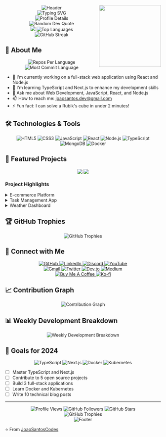 <img align='right' src='https://user-images.githubusercontent.com/5713670/87202985-820dcb80-c2b6-11ea-9f56-7ec461c497c3.gif' width='200'>

<div align="center">
  <img src="https://capsule-render.vercel.app/api?type=waving&color=gradient&customColorList=12&height=200&section=header&text=Joao%20Santos&fontSize=80&fontAlignY=35&animation=twinkling" alt="Header" />
</div>

<div align="center">
  <img src="https://readme-typing-svg.herokuapp.com?font=Fira+Code&weight=500&size=40&pause=1000&color=6AD3AC&center=true&vCenter=true&random=false&width=600&height=100&lines=Full+Stack+Developer;Web+Developer;Open+Source+Enthusiast" alt="Typing SVG" />
</div>

<div align="center">
  <img src="https://github-profile-summary-cards.vercel.app/api/cards/profile-details?username=JoaoSantosCodes&theme=dracula" alt="Profile Details" />
</div>

<div align="center">
  <img src="https://quotes-github-readme.vercel.app/api?type=horizontal&theme=dracula" alt="Random Dev Quote" />
</div>

<div align="center">
  <img src="https://github-readme-stats.vercel.app/api?username=JoaoSantosCodes&show_icons=true&theme=dracula&include_all_commits=true&count_private=true"/>
  <img src="https://github-readme-stats.vercel.app/api/top-langs/?username=JoaoSantosCodes&layout=donut&theme=dracula" alt="Top Languages" />
</div>

<div align="center">
  <img src="https://github-readme-streak-stats.herokuapp.com/?user=JoaoSantosCodes&theme=dracula" alt="GitHub Streak" />
</div>

## 🚀 About Me

<div align="center">
  <img src="https://github-profile-summary-cards.vercel.app/api/cards/repos-per-language?username=JoaoSantosCodes&theme=dracula" alt="Repos Per Language" />
  <img src="https://github-profile-summary-cards.vercel.app/api/cards/most-commit-language?username=JoaoSantosCodes&theme=dracula" alt="Most Commit Language" />
</div>

- 🔭 I'm currently working on a full-stack web application using React and Node.js
- 🌱 I'm learning TypeScript and Next.js to enhance my development skills
- 💬 Ask me about Web Development, JavaScript, React, and Node.js
- 📫 How to reach me: joaosantos.dev@gmail.com
- ⚡ Fun fact: I can solve a Rubik's cube in under 2 minutes!

## 🛠️ Technologies & Tools

<div align="center">
  <img src="https://img.shields.io/badge/HTML5-E34F26?style=for-the-badge&logo=html5&logoColor=white" alt="HTML5" />
  <img src="https://img.shields.io/badge/CSS3-1572B6?style=for-the-badge&logo=css3&logoColor=white" alt="CSS3" />
  <img src="https://img.shields.io/badge/JavaScript-F7DF1E?style=for-the-badge&logo=javascript&logoColor=black" alt="JavaScript" />
  <img src="https://img.shields.io/badge/React-20232A?style=for-the-badge&logo=react&logoColor=61DAFB" alt="React" />
  <img src="https://img.shields.io/badge/Node.js-43853D?style=for-the-badge&logo=node.js&logoColor=white" alt="Node.js" />
  <img src="https://img.shields.io/badge/TypeScript-007ACC?style=for-the-badge&logo=typescript&logoColor=white" alt="TypeScript" />
  <img src="https://img.shields.io/badge/MongoDB-4EA94B?style=for-the-badge&logo=mongodb&logoColor=white" alt="MongoDB" />
  <img src="https://img.shields.io/badge/Docker-2496ED?style=for-the-badge&logo=docker&logoColor=white" alt="Docker" />
</div>

## 📂 Featured Projects

<div align="center">
  <a href="https://github.com/JoaoSantosCodes/ecommerce-platform">
    <img align="center" src="https://github-readme-stats.vercel.app/api/pin/?username=JoaoSantosCodes&repo=ecommerce-platform&theme=dracula" />
  </a>
  <a href="https://github.com/JoaoSantosCodes/task-manager">
    <img align="center" src="https://github-readme-stats.vercel.app/api/pin/?username=JoaoSantosCodes&repo=task-manager&theme=dracula" />
  </a>
</div>

### Project Highlights

<details>
<summary>E-commerce Platform</summary>
<br>
<div align="center">
  <img src="https://github-readme-stats.vercel.app/api/pin/?username=JoaoSantosCodes&repo=ecommerce-platform&theme=dracula" />
</div>
<br>
A full-stack e-commerce platform built with React, Node.js, and MongoDB. Features include:
- User authentication
- Product management
- Shopping cart
- Payment integration
- Real-time inventory updates
- Admin dashboard
- Responsive design
</details>

<details>
<summary>Task Management App</summary>
<br>
<div align="center">
  <img src="https://github-readme-stats.vercel.app/api/pin/?username=JoaoSantosCodes&repo=task-manager&theme=dracula" />
</div>
<br>
A responsive task management application with real-time updates, built using React and Firebase. Features include:
- Task categorization
- Priority levels
- Deadline tracking
- Real-time updates
- Team collaboration
- Progress tracking
- Mobile-first design
</details>

<details>
<summary>Weather Dashboard</summary>
<br>
<div align="center">
  <img src="https://github-readme-stats.vercel.app/api/pin/?username=JoaoSantosCodes&repo=weather-dashboard&theme=dracula" />
</div>
<br>
A weather dashboard that provides real-time weather information using OpenWeather API. Features include:
- Real-time weather updates
- 5-day forecast
- Location-based weather
- Responsive design
- Weather alerts
- Historical data
- Interactive maps
</details>

## 🏆 GitHub Trophies
<div align="center">
  <img src="https://github-profile-trophy.vercel.app/?username=JoaoSantosCodes&theme=dracula&row=1&column=7" alt="GitHub Trophies" />
</div>

## 🤝 Connect with Me

<div align="center">
  <a href="https://github.com/JoaoSantosCodes" target="_blank">
    <img src="https://img.shields.io/badge/GitHub-100000?style=for-the-badge&logo=github&logoColor=white" alt="GitHub" />
  </a>
  <a href="https://www.linkedin.com/in/jo%C3%A3o-santos-5a59a567/" target="_blank">
    <img src="https://img.shields.io/badge/LinkedIn-0077B5?style=for-the-badge&logo=linkedin&logoColor=white" alt="LinkedIn" />
  </a>
  <a href="https://discord.gg/6JAwbTFy" target="_blank">
    <img src="https://img.shields.io/badge/Discord-7289DA?style=for-the-badge&logo=discord&logoColor=white" alt="Discord" />
  </a>
  <a href="https://www.youtube.com/channel/UCT8zcIEJaNPUFVmoxLDwaZA" target="_blank">
    <img src="https://img.shields.io/badge/YouTube-FF0000?style=for-the-badge&logo=youtube&logoColor=white" alt="YouTube" />
  </a>
</div>

<div align="center">
  <a href="mailto:joaosantos.dev@gmail.com">
    <img src="https://img.shields.io/badge/Gmail-D14836?style=for-the-badge&logo=gmail&logoColor=white" alt="Gmail" />
  </a>
  <a href="https://twitter.com/JoaoSantosCodes" target="_blank">
    <img src="https://img.shields.io/badge/Twitter-1DA1F2?style=for-the-badge&logo=twitter&logoColor=white" alt="Twitter" />
  </a>
  <a href="https://dev.to/joaosantoscodes" target="_blank">
    <img src="https://img.shields.io/badge/dev.to-0A0A0A?style=for-the-badge&logo=dev.to&logoColor=white" alt="Dev.to" />
  </a>
  <a href="https://medium.com/@joaosantos.dev" target="_blank">
    <img src="https://img.shields.io/badge/Medium-12100E?style=for-the-badge&logo=medium&logoColor=white" alt="Medium" />
  </a>
</div>

<div align="center">
  <a href="https://www.buymeacoffee.com/joaosantos" target="_blank">
    <img src="https://img.shields.io/badge/Buy_Me_A_Coffee-FFDD00?style=for-the-badge&logo=buy-me-a-coffee&logoColor=black" alt="Buy Me A Coffee" />
  </a>
  <a href="https://ko-fi.com/joaosantos" target="_blank">
    <img src="https://img.shields.io/badge/Ko--fi-F16061?style=for-the-badge&logo=ko-fi&logoColor=white" alt="Ko-fi" />
  </a>
</div>

## 📈 Contribution Graph
<div align="center">
  <img src="https://github-readme-activity-graph.vercel.app/graph?username=JoaoSantosCodes&theme=dracula" alt="Contribution Graph" />
</div>

## 📊 Weekly Development Breakdown
<div align="center">
  <img src="https://github-readme-stats.vercel.app/api/wakatime?username=JoaoSantosCodes&theme=dracula" alt="Weekly Development Breakdown" />
</div>

## 🎯 Goals for 2024
<div align="center">
  <img src="https://img.shields.io/badge/TypeScript-007ACC?style=for-the-badge&logo=typescript&logoColor=white" alt="TypeScript" />
  <img src="https://img.shields.io/badge/Next.js-000000?style=for-the-badge&logo=next.js&logoColor=white" alt="Next.js" />
  <img src="https://img.shields.io/badge/Docker-2496ED?style=for-the-badge&logo=docker&logoColor=white" alt="Docker" />
  <img src="https://img.shields.io/badge/Kubernetes-326CE5?style=for-the-badge&logo=kubernetes&logoColor=white" alt="Kubernetes" />
</div>

- [ ] Master TypeScript and Next.js
- [ ] Contribute to 5 open source projects
- [ ] Build 3 full-stack applications
- [ ] Learn Docker and Kubernetes
- [ ] Write 10 technical blog posts

---
<div align="center">
  <img src="https://komarev.com/ghpvc/?username=JoaoSantosCodes&color=blueviolet" alt="Profile Views" />
  <img src="https://img.shields.io/github/followers/JoaoSantosCodes?label=Followers&style=social" alt="GitHub Followers" />
  <img src="https://img.shields.io/github/stars/JoaoSantosCodes?label=Stars&style=social" alt="GitHub Stars" />
</div>

<div align="center">
  <img src="https://github-profile-trophy.vercel.app/?username=JoaoSantosCodes&theme=dracula&margin-w=15&margin-h=15&row=1" alt="GitHub Trophies" />
</div>

<div align="center">
  <img src="https://capsule-render.vercel.app/api?type=waving&color=gradient&customColorList=12&height=100&section=footer&text=Thanks%20for%20visiting!&fontSize=40&fontAlignY=35&animation=twinkling" alt="Footer" />
</div>

⭐️ From [JoaoSantosCodes](https://github.com/JoaoSantosCodes)
